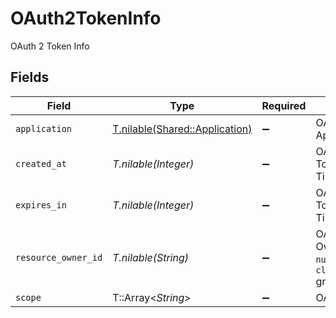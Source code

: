 # OAuth2TokenInfo

OAuth 2 Token Info


## Fields

| Field                                                                                | Type                                                                                 | Required                                                                             | Description                                                                          |
| ------------------------------------------------------------------------------------ | ------------------------------------------------------------------------------------ | ------------------------------------------------------------------------------------ | ------------------------------------------------------------------------------------ |
| `application`                                                                        | [T.nilable(Shared::Application)](../../models/shared/application.md)                 | :heavy_minus_sign:                                                                   | OAuth 2 Client Application                                                           |
| `created_at`                                                                         | *T.nilable(Integer)*                                                                 | :heavy_minus_sign:                                                                   | OAuth 2 Access Token Creation Time                                                   |
| `expires_in`                                                                         | *T.nilable(Integer)*                                                                 | :heavy_minus_sign:                                                                   | OAuth 2 Access Token Expiration Time in Seconds                                      |
| `resource_owner_id`                                                                  | *T.nilable(String)*                                                                  | :heavy_minus_sign:                                                                   | OAuth 2 Resource Owner ID. Always `null` when using `client_credentials` grant type. |
| `scope`                                                                              | T::Array<*String*>                                                                   | :heavy_minus_sign:                                                                   | OAuth 2 Scopes                                                                       |